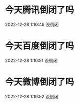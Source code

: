 # 今天腾讯倒闭了吗

2022-12-28 1:10:49 没倒闭

# 今天百度倒闭了吗

2022-12-28 1:10:51 没倒闭

# 今天微博倒闭了吗

2022-12-28 1:10:52 没倒闭

